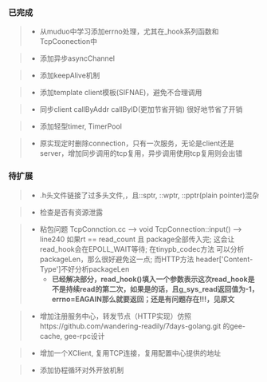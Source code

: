 ### 已完成
> - 从muduo中学习添加errno处理，尤其在_hook系列函数和TcpCoonection中

> - 添加异步asyncChannel

> - 添加keepAlive机制

> - 添加template client模板(SIFNAE)，避免不合理调用

>- 同步client callByAddr callByID(更加节省开销) 很好地节省了开销

> - 添加轻型timer, TimerPool

> - 原实现定时删除connection，只有一次服务，无论是client还是server，增加同步调用的tcp复用，异步调用使用tcp复用则会出错

### 待扩展
> - .h头文件链接了过多头文件,，且::sptr, ::wptr, ::pptr(plain pointer)混杂

> - 检查是否有资源泄露

> - 粘包问题 TcpConnction.cc --> void TcpConnection::input() --> line240
如果rt == read_count 且 package全部传入完;  这会让read_hook会在EPOLL_WAIT等待;
在tinypb_codec方法 可以分析packageLen，那么很好避免这一点;
而HTTP方法 header['Content-Type']不好分析packageLen
>   - **已经解决部分，read_hook()填入一个参数表示这次read_hook是不是持续read的第二次，如果是的话，且g_sys_read返回值为-1，errno=EAGAIN那么就要返回；还是有问题存在!!!，见原文**


> - 增加注册服务中心，转发节点（HTTP实现）仿照https://github.com/wandering-readily/7days-golang.git 的gee-cache, gee-rpc设计

> - 增加一个XClient, 复用TCP连接，复用配置中心提供的地址

> - 添加协程循环对外开放机制